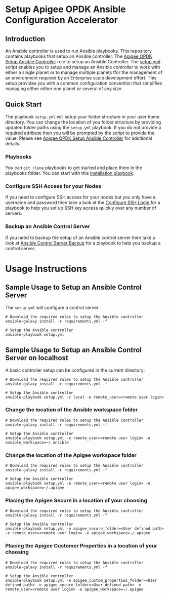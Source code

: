 # Setup Apigee OPDK Ansible Configuration Accelerator

## Introduction
An Ansible controller is used to run Ansible playbooks. This repository contains playbooks that setup 
an Ansible controller. The [Apigee OPDK Setup Ansible Controller](https://github.com/carlosfrias/apigee-opdk-setup-ansible-controller) 
role to setup an Ansible Controller. The [setup.yml](setup/setup.yml) script enables you to setup and 
manage an Ansible controller to work with either a single planet or to manage 
multiple planets tfor the management of an environment required by an Enterprise scale development 
effort. This setup provides you with a common configuration convention that simplifies managing 
either either one planet or several of any size.  

## Quick Start
The playbook `setup.yml` will setup your folder structure in your user home directory. You can change
the location of you folder structure by providing updated folder paths using the `setup.yml` playbook. 
If you do not provide a required attribute then you will be prompted by the script to provide the 
value. Please see 
[Apigee OPDK Setup Ansible Controller](https://github.com/carlosfrias/apigee-opdk-setup-ansible-controller) 
for additional details.

### Playbooks
You can `git clone` playbooks to get started and place them in the playbooks folder. You can start 
with this [installation playbook](https://github.com/carlosfrias/apigee-opdk-playbook-installation-single-region).

### Configure SSH Access for your Nodes
If you need to configure SSH access for your nodes but you only have a username and password then take
a look at the [Configure SSH Login ](https://github.com/carlosfrias/apigee-opdk-playbook-setup-ansible/tree/master/configure-ssh-login)
for a playbook to help you set up SSH key access quickly over any number of servers. 

### Backup an Ansible Control Server
If you need to backup the setup of an Ansible control server then take a look at 
[Ansible Control Server Backup](https://github.com/carlosfrias/apigee-opdk-playbook-setup-ansible/tree/master/backup-ansible-controller)
for a playbook to help you backup a control server.

# Usage Instructions

## Sample Usage to Setup an Ansible Control Server 

The `setup.yml` will configure a control server 

    # Download the required roles to setup the Ansible controller
    ansible-galaxy install -r requirements.yml -f
    
    # Setup the Ansible controller
    ansible-playbook setup.yml 

## Sample Usage to Setup an Ansible Control Server on localhost

A basic controller setup can be configured in the current directory: 

    # Download the required roles to setup the Ansible controller
    ansible-galaxy install -r requirements.yml -f
    
    # Setup the Ansible controller
    ansible-playbook setup.yml -c local -e remote_user=<remote user login>

### Change the location of the Ansible workspace folder
   
    # Download the required roles to setup the Ansible controller
    ansible-galaxy install -r requirements.yml -f
    
    # Setup the Ansible controller
    ansible-playbook setup.yml -e remote_user=<remote user login> -e ansible_workspace=~/.ansible
    
### Change the location of the Apigee workspace folder
   
    # Download the required roles to setup the Ansible controller
    ansible-galaxy install -r requirements.yml -f
    
    # Setup the Ansible controller
    ansible-playbook setup.yml -e remote_user=<remote user login> -e apigee_workspace=~/.apigee
    
### Placing the Apigee Secure in a location of your choosing
   
    # Download the required roles to setup the Ansible controller
    ansible-galaxy install -r requirements.yml -f
    
    # Setup the Ansible controller
    ansible-playbook setup.yml -e apigee_secure_folder=<User defined path> -e remote_user=<remote user login> -e apigee_workspace=~/.apigee
    
### Placing the Apigee Customer Properties in a location of your choosing
   
    # Download the required roles to setup the Ansible controller
    ansible-galaxy install -r requirements.yml -f
    
    # Setup the Ansible controller
    ansible-playbook setup.yml -e apigee_custom_properties_folder=<User defined path> -e apigee_secure_folder=<User defined path> -e remote_user=<remote user login> -e apigee_workspace=~/.apigee
    